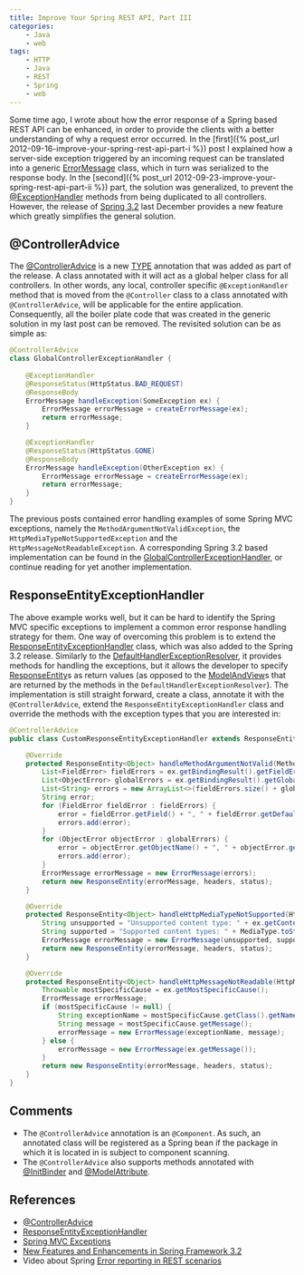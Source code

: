 ```yaml
---
title: Improve Your Spring REST API, Part III
categories:
    - Java 
    - web
tags:
    - HTTP
    - Java
    - REST
    - Spring
    - web
---
```



Some time ago, I wrote about how the error response of a Spring based REST API can be enhanced, in order to provide the clients with a better understanding of why a request error occurred. In the [first]({% post_url 2012-09-16-improve-your-spring-rest-api-part-i %}) post I explained how a server-side exception triggered by an incoming request can be translated into a generic [ErrorMessage](https://gist.github.com/4519323#file-errormessage-java) class, which in turn was serialized to the response body. In the [second]({% post_url 2012-09-23-improve-your-spring-rest-api-part-ii %}) part, the solution was generalized, to prevent the [@ExceptionHandler](http://static.springsource.org/spring/docs/3.2.x/spring-framework-reference/html/mvc.html#mvc-ann-exceptionhandler) methods from being duplicated to all controllers. However, the release of [Spring 3.2](http://blog.springsource.org/2012/12/13/spring-framework-3-2-goes-ga/) last December provides a new feature which greatly simplifies the general solution.

## @ControllerAdvice

The [@ControllerAdvice](http://static.springsource.org/spring/docs/3.2.x/javadoc-api/org/springframework/web/bind/annotation/ControllerAdvice.html) is a new [TYPE](http://docs.oracle.com/javase/7/docs/api/java/lang/annotation/ElementType.html?is-external=true#TYPE) annotation that was added as part of the release. A class annotated with it will act as a global helper class for all controllers. In other words, any local, controller specific `@ExceptionHandler` method that is moved from the `@Controller` class to a class annotated with `@ControllerAdvice`, will be applicable for the entire application. Consequently, all the boiler plate code that was created in the generic solution in my last post can be removed. The revisited solution can be as simple as: 

```java
@ControllerAdvice
class GlobalControllerExceptionHandler {
    
    @ExceptionHandler
    @ResponseStatus(HttpStatus.BAD_REQUEST)
    @ResponseBody
    ErrorMessage handleException(SomeException ex) {
        ErrorMessage errorMessage = createErrorMessage(ex);
        return errorMessage;
    }

    @ExceptionHandler
    @ResponseStatus(HttpStatus.GONE)
    @ResponseBody
    ErrorMessage handleException(OtherException ex) {
        ErrorMessage errorMessage = createErrorMessage(ex);
        return errorMessage;
    }   
}
```

The previous posts contained error handling examples of some Spring MVC exceptions, namely the `MethodArgumentNotValidException`, the `HttpMediaTypeNotSupportedException` and the `HttpMessageNotReadableException`. A corresponding Spring 3.2 based implementation can be found in the [GlobalControllerExceptionHandler](https://gist.github.com/4519323#file-globalcontrollerexceptionhandler-java), or continue reading for yet another implementation.

## ResponseEntityExceptionHandler

The above example works well, but it can be hard to identify the Spring MVC specific exceptions to implement a common error response handling strategy for them. One way of overcoming this problem is to extend the [ResponseEntityExceptionHandler](http://static.springsource.org/spring/docs/3.2.x/javadoc-api/org/springframework/web/servlet/mvc/method/annotation/ResponseEntityExceptionHandler.html) class, which was also added to the Spring 3.2 release. Similarly to the [DefaultHandlerExceptionResolver](http://static.springsource.org/spring/docs/3.2.x/javadoc-api/org/springframework/web/servlet/mvc/support/DefaultHandlerExceptionResolver.html), it provides methods for handling the exceptions, but it allows the developer to specify [ResponseEntity](http://static.springsource.org/spring/docs/3.2.x/javadoc-api/org/springframework/http/ResponseEntity.html)s as return values (as opposed to the [ModelAndView](http://static.springsource.org/spring/docs/3.2.x/javadoc-api/org/springframework/web/servlet/ModelAndView.html)s that are returned by the methods in the `DefaultHandlerExceptionResolver`). The implementation is still straight forward, create a class, annotate it with the `@ControllerAdvice`, extend the `ResponseEntityExceptionHandler` class and override the methods with the exception types that you are interested in:

```java
@ControllerAdvice
public class CustomResponseEntityExceptionHandler extends ResponseEntityExceptionHandler {

    @Override
    protected ResponseEntity<Object> handleMethodArgumentNotValid(MethodArgumentNotValidException ex, HttpHeaders headers, HttpStatus status, WebRequest request) {
        List<FieldError> fieldErrors = ex.getBindingResult().getFieldErrors();
        List<ObjectError> globalErrors = ex.getBindingResult().getGlobalErrors();
        List<String> errors = new ArrayList<>(fieldErrors.size() + globalErrors.size());
        String error;
        for (FieldError fieldError : fieldErrors) {
            error = fieldError.getField() + ", " + fieldError.getDefaultMessage();
            errors.add(error);
        }
        for (ObjectError objectError : globalErrors) {
            error = objectError.getObjectName() + ", " + objectError.getDefaultMessage();
            errors.add(error);
        }
        ErrorMessage errorMessage = new ErrorMessage(errors);
        return new ResponseEntity(errorMessage, headers, status);
    }

    @Override
    protected ResponseEntity<Object> handleHttpMediaTypeNotSupported(HttpMediaTypeNotSupportedException ex, HttpHeaders headers, HttpStatus status, WebRequest request) {
        String unsupported = "Unsupported content type: " + ex.getContentType();
        String supported = "Supported content types: " + MediaType.toString(ex.getSupportedMediaTypes());
        ErrorMessage errorMessage = new ErrorMessage(unsupported, supported);
        return new ResponseEntity(errorMessage, headers, status);
    }

    @Override
    protected ResponseEntity<Object> handleHttpMessageNotReadable(HttpMessageNotReadableException ex, HttpHeaders headers, HttpStatus status, WebRequest request) {
        Throwable mostSpecificCause = ex.getMostSpecificCause();
        ErrorMessage errorMessage;
        if (mostSpecificCause != null) {
            String exceptionName = mostSpecificCause.getClass().getName();
            String message = mostSpecificCause.getMessage();
            errorMessage = new ErrorMessage(exceptionName, message);
        } else {
            errorMessage = new ErrorMessage(ex.getMessage());
        }
        return new ResponseEntity(errorMessage, headers, status);
    }
}
```

## Comments

*   The `@ControllerAdvice` annotation is an `@Component`. As such, an annotated class will be registered as a Spring bean if the package in which it is located in is subject to component scanning.
*   The `@ControllerAdvice` also supports methods annotated with [@InitBinder](http://static.springsource.org/spring/docs/3.2.x/spring-framework-reference/html/mvc.html#mvc-ann-webdatabinder) and [@ModelAttribute](http://static.springsource.org/spring/docs/3.2.x/spring-framework-reference/html/mvc.html#mvc-ann-modelattrib-methods).

## References

*   [@ControllerAdvice](http://static.springsource.org/spring/docs/3.2.x/javadoc-api/org/springframework/web/bind/annotation/ControllerAdvice.html)
*   [ResponseEntityExceptionHandler](http://static.springsource.org/spring/docs/3.2.x/javadoc-api/org/springframework/web/servlet/mvc/method/annotation/ResponseEntityExceptionHandler.html)
*   [Spring MVC Exceptions](http://static.springsource.org/spring/docs/3.2.x/spring-framework-reference/html/mvc.html#mvc-ann-rest-spring-mvc-exceptions)
*   [New Features and Enhancements in Spring Framework 3.2](http://static.springsource.org/spring-framework/docs/3.2.0.RELEASE/spring-framework-reference/html/new-in-3.2.html)
*   Video about Spring [Error reporting in REST scenarios](http://www.youtube.com/watch?v=GSsWMLiKF-M#t=2994s)